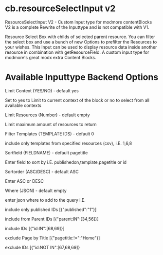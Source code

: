 cb.resourceSelectInput v2
=========================

ResourceSelectInput V2 - Custom Input type for modmore contentBlocks
V2 is a complete Rewrite of the Inputtype and is not compatible with V1.

Resource Select Box with childs of selected parent resource. 
You can filter the select box and use a bunch of new Options to prefilter the Resources to your wishes. 
This Input can be used to display resource data inside another resource in combination with getResourceField.
A custom input type for modmore's great modx extra Content Blocks.


Available Inputtype Backend Options
===================================

Limit Context (YES/NO) - default yes

Set to yes to Limit to current context of the block or no to select from all available contexts

Limit Resources (Number) - default empty

Limit maximum amount of resources to return

Filter Templates (TEMPLATE IDS) - default 0

include only templates from specified resources (csv), i.E. 1,6,8

Sortfield (FIELDNAME) - default pagetitle

Enter field to sort by i.E. publishedon,template,pagetitle or id

Sortorder (ASC/DESC) - default ASC

Enter ASC or DESC 

Where (JSON) - default empty

enter json where to add to the query i.E.

include only published IDs [{"published":"1"}]

include from Parent IDs [{"parent:IN":[34,56]}]

include IDs [{"id:IN":[68,69]}]

exclude Page by Title [{"pagetitle:!=":"Home"}]

exclude IDs [{"id:NOT IN":[67,68,69]}

